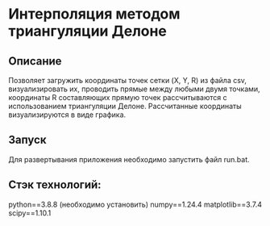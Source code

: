 # Интерполяция методом триангуляции Делоне

## Описание
Позволяет загружить координаты точек сетки (X, Y, R) из файла csv, визуализировать их, 
проводить прямые между любыми двумя точками, координаты R составляющих прямую точек
рассчитываются с использованием триангуляции Делоне. Рассчитанные координаты визуализируются
 в виде графика.

## Запуск
Для развертывания приложения необходимо запустить файл run.bat.

## Стэк технологий:
python==3.8.8 (необходимо установить)
numpy==1.24.4
matplotlib==3.7.4
scipy==1.10.1


